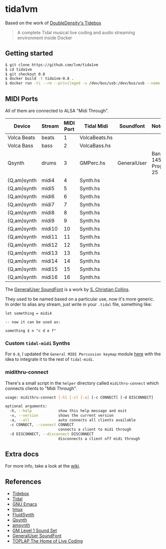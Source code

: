 # tida1vm

Based on the work of [DoubleDensity's Tidebox](https://github.com/DoubleDensity/tidebox)

> A complete Tidal musical live coding and audio streaming environment inside Docker

## Getting started

```bash  
$ git clone https://github.com/lvm/tida1vm
$ cd tida1vm
$ git checkout 0.8
$ docker build -t tida1vm-0.8 .
$ docker run -ti --rm --privileged -v /dev/bus/usb:/dev/bus/usb --name 1vm8 tida1vm-0.8
```

## MIDI Ports

All of them are connected to ALSA "Midi Through".  

| Device      | Stream | MIDI Port | Tidal Midi     | Soundfont   | Notes              |
| ------------| ------ | --------- | -------------- | ----------- | ------------------ |
| Volca Beats | beats  | 1         | VolcaBeats.hs  |             |                    |
| Volca Bass  | bass   | 2         | VolcaBass.hs   |             |                    |
| Qsynth      | drums  | 3         | GMPerc.hs      | GeneralUser | Bank 145 / Prog 25 |
| {Q,am}synth | midi4  | 4         | Synth.hs       |             |                    |
| {Q,am}synth | midi5  | 5         | Synth.hs       |             |                    |
| {Q,am}synth | midi6  | 6         | Synth.hs       |             |                    |
| {Q,am}synth | midi7  | 7         | Synth.hs       |             |                    |
| {Q,am}synth | midi8  | 8         | Synth.hs       |             |                    |
| {Q,am}synth | midi9  | 9         | Synth.hs       |             |                    |
| {Q,am}synth | midi10 | 10        | Synth.hs       |             |                    |
| {Q,am}synth | midi11 | 11        | Synth.hs       |             |                    |
| {Q,am}synth | midi12 | 12        | Synth.hs       |             |                    |
| {Q,am}synth | midi13 | 13        | Synth.hs       |             |                    |
| {Q,am}synth | midi14 | 14        | Synth.hs       |             |                    |
| {Q,am}synth | midi15 | 15        | Synth.hs       |             |                    |
| {Q,am}synth | midi16 | 16        | Synth.hs       |             |                    |


The [GeneralUser SoundFont](http://www.schristiancollins.com/generaluser.php) is a work by [S. Christian Collins](http://www.schristiancollins.com/).  
  
They used to be named based on a particular use, now it's more generic.  
In order to alias any stream, just write in your `.tidal` file, something like:

```
let something = midi4

-- now it can be used as:

something $ n "c d e f"
```

### Custom `tidal-midi` Synths

For `0.8`, I updated the `General MIDI Percussion keymap` module [here](https://github.com/lvm/tidal-midi-gm/) with the idea to integrate it to the rest of `tidal-midi`.

### midithru-connect

There's a small script in the `helper` directory called `midithru-connect` which connects clients to "Midi Through".

```bash
usage: midithru-connect [-h] [-v] [-a] [-c CONNECT] [-d DISCONNECT]

optional arguments:
  -h, --help            show this help message and exit
  -v, --version         shows the current version
  -a, --all             auto connects all clients available
  -c CONNECT, --connect CONNECT
                        connects a client to midi through
  -d DISCONNECT, --disconnect DISCONNECT
                        disconnects a client off midi through
```
## Extra docs

For more info, take a look at the [wiki](https://github.com/lvm/tida1vm/wiki).


## References

- [Tidebox](https://github.com/DoubleDensity/tidebox)
- [Tidal](http://tidal.lurk.org)
- [GNU Emacs](https://www.gnu.org/software/emacs/)
- [tmux](https://tmux.github.io/)
- [FluidSynth](http://www.fluidsynth.org/)
- [Qsynth](http://qsynth.sourceforge.net/qsynth-index.html)
- [amsynth](https://amsynth.github.io/)
- [GM Level 1 Sound Set](https://www.midi.org/specifications/item/gm-level-1-sound-set)
- [GeneralUser SoundFont](http://www.schristiancollins.com/generaluser.php)
- [TOPLAP The Home of Live Coding](http://toplap.org/)
